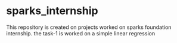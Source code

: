 # sparks_internship
This repository is created on projects worked on sparks foundation internship.
the task-1 is worked on a simple linear regression
